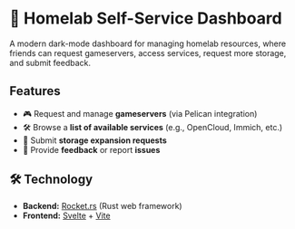 # 📡 Homelab Self-Service Dashboard

A modern dark-mode dashboard for managing homelab resources, where friends can request gameservers, access services, request more storage, and submit feedback.

## Features
- 🎮 Request and manage **gameservers** (via Pelican integration)  
- 🛠️ Browse a **list of available services** (e.g., OpenCloud, Immich, etc.)  
- 💾 Submit **storage expansion requests**  
- 📝 Provide **feedback** or report **issues**  

## 🛠️ Technology
- **Backend:** [Rocket.rs](https://rocket.rs/) (Rust web framework)  
- **Frontend:** [Svelte](https://svelte.dev/) + [Vite](https://vitejs.dev/)
